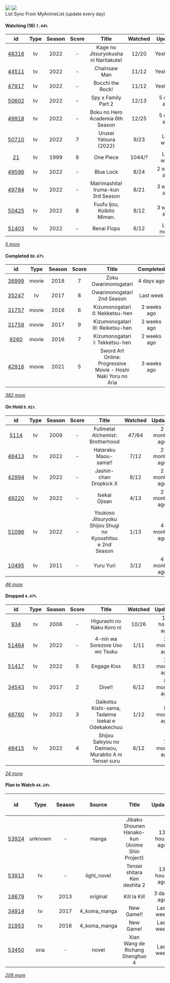 [![](https://img.shields.io/badge/MyAnimeList-2E51A2?logo=MyAnimeList&logoColor=FFFFFF&style=flat)](https://myanimelist.net/profile/Faelayis)
[![](https://img.shields.io/badge/Anilist-02A9FF?logo=AniList&logoColor=FFFFFF&style=flat)](https://anilist.co/user/Faelayis/)<br>
List Sync From MyAnimeList (update every day)

#### Watching (16) ``7.44%``

|                      id                      | Type | Season | Score |                                       Title                                       | Watched |    Updated   | Start Date |
| :------------------------------------------: | :--: | :----: | :---: | :-------------------------------------------------------------------------------: | :-----: | :----------: | :--------: |
| [48316](https://myanimelist.net/anime/48316) |  tv  |  2022  |   -   |                        Kage no Jitsuryokusha ni Naritakute!                       |  12/20  |   Yesterday  | 10/06/2022 |
| [44511](https://myanimelist.net/anime/44511) |  tv  |  2022  |   -   |                                    Chainsaw Man                                   |  11/12  |   Yesterday  | 10/13/2022 |
| [47917](https://myanimelist.net/anime/47917) |  tv  |  2022  |   -   |                                  Bocchi the Rock!                                 |  11/12  |   Yesterday  | 12/20/2022 |
| [50602](https://myanimelist.net/anime/50602) |  tv  |  2022  |   -   |                                Spy x Family Part 2                                |  12/13  |  5 days ago  | 10/02/2022 |
| [49918](https://myanimelist.net/anime/49918) |  tv  |  2022  |   -   |                          Boku no Hero Academia 6th Season                         |  12/25  |  5 days ago  | 10/02/2022 |
| [50710](https://myanimelist.net/anime/50710) |  tv  |  2022  |   7   |                               Urusei Yatsura (2022)                               |   9/23  |   Last week  | 10/14/2022 |
|    [21](https://myanimelist.net/anime/21)    |  tv  |  1999  |   8   |                                     One Piece                                     |  1044/? |   Last week  | 01/01/2013 |
| [49596](https://myanimelist.net/anime/49596) |  tv  |  2022  |   -   |                                     Blue Lock                                     |   8/24  |  2 weeks ago | 10/16/2022 |
| [49784](https://myanimelist.net/anime/49784) |  tv  |  2022  |   -   |                         Mairimashita! Iruma-kun 3rd Season                        |   8/21  |  3 weeks ago | 10/09/2022 |
| [50425](https://myanimelist.net/anime/50425) |  tv  |  2022  |   8   |                             Fuufu Ijou, Koibito Miman.                            |   8/12  |  3 weeks ago | 10/24/2022 |
| [51403](https://myanimelist.net/anime/51403) |  tv  |  2022  |   -   |                                    Renai Flops                                    |   6/12  |  Last month  | 10/27/2022 |


*[5 more](https://github.com/Faelayis/MyAnimeList-History/blob/master/List/Anime/watching.md)*

#### Completed ``80.67%``

|                      id                      |   Type  | Season | Score |                                                   Title                                                   |   Completed   | Start Date | Finish Date |
| :------------------------------------------: | :-----: | :----: | :---: | :-------------------------------------------------------------------------------------------------------: | :-----------: | :--------: | :---------: |
| [36999](https://myanimelist.net/anime/36999) |  movie  |  2018  |   7   |                                            Zoku Owarimonogatari                                           |   4 days ago  | 12/14/2022 |  12/19/2022 |
| [35247](https://myanimelist.net/anime/35247) |    tv   |  2017  |   8   |                                         Owarimonogatari 2nd Season                                        |   Last week   | 12/09/2022 |  12/11/2022 |
| [31757](https://myanimelist.net/anime/31757) |  movie  |  2016  |   6   |                                      Kizumonogatari II: Nekketsu-hen                                      |  2 weeks ago  | 12/09/2022 |  12/09/2022 |
| [31758](https://myanimelist.net/anime/31758) |  movie  |  2017  |   9   |                                      Kizumonogatari III: Reiketsu-hen                                     |  2 weeks ago  | 12/09/2022 |  12/09/2022 |
|  [9260](https://myanimelist.net/anime/9260)  |  movie  |  2016  |   7   |                                       Kizumonogatari I: Tekketsu-hen                                      |  2 weeks ago  | 11/26/2022 |  12/09/2022 |
| [42916](https://myanimelist.net/anime/42916) |  movie  |  2021  |   5   |                       Sword Art Online: Progressive Movie - Hoshi Naki Yoru no Aria                       |  3 weeks ago  | 11/28/2022 |  11/28/2022 |


*[382 more](https://github.com/Faelayis/MyAnimeList-History/blob/master/List/Anime/completed.md)*

#### On Hold ``8.01%``

|                      id                      |   Type  | Season | Score |                            Title                           | Watched |    Updated    | Start Date |
| :------------------------------------------: | :-----: | :----: | :---: | :--------------------------------------------------------: | :-----: | :-----------: | :--------: |
|  [5114](https://myanimelist.net/anime/5114)  |    tv   |  2009  |   -   |              Fullmetal Alchemist: Brotherhood              |  47/64  |  2 months ago | 10/07/2022 |
| [48413](https://myanimelist.net/anime/48413) |    tv   |  2022  |   -   |                    Hataraku Maou-sama!!                    |   7/12  |  2 months ago | 07/15/2022 |
| [42994](https://myanimelist.net/anime/42994) |    tv   |  2022  |   -   |                   Jashin-chan Dropkick X                   |   8/12  |  2 months ago | 07/15/2022 |
| [49220](https://myanimelist.net/anime/49220) |    tv   |  2022  |   -   |                        Isekai Ojisan                       |   4/13  |  2 months ago | 07/08/2022 |
| [51096](https://myanimelist.net/anime/51096) |    tv   |  2022  |   -   | Youkoso Jitsuryoku Shijou Shugi no Kyoushitsu e 2nd Season |   1/13  |  4 months ago | 07/05/2022 |
| [10495](https://myanimelist.net/anime/10495) |    tv   |  2011  |   -   |                          Yuru Yuri                         |   3/12  |  4 months ago | 06/30/2022 |


*[46 more](https://github.com/Faelayis/MyAnimeList-History/blob/master/List/Anime/on_hold.md)*

#### Dropped ``4.47%``

|                      id                      | Type | Season | Score |                                     Title                                    | Watched |    Updated   | Start Date |
| :------------------------------------------: | :--: | :----: | :---: | :--------------------------------------------------------------------------: | :-----: | :----------: | :--------: |
|   [934](https://myanimelist.net/anime/934)   |  tv  |  2006  |   -   |                           Higurashi no Naku Koro ni                          |  10/26  | 12 hours ago | 12/23/2022 |
| [51464](https://myanimelist.net/anime/51464) |  tv  |  2022  |   -   |                        4-nin wa Sorezore Uso wo Tsuku                        |   1/11  | 2 months ago | 10/16/2022 |
| [51417](https://myanimelist.net/anime/51417) |  tv  |  2022  |   5   |                                  Engage Kiss                                 |   8/13  | 2 months ago | 07/03/2022 |
| [34543](https://myanimelist.net/anime/34543) |  tv  |  2017  |   2   |                                    Dive!!                                    |   6/12  | 8 months ago | 05/03/2022 |
| [48760](https://myanimelist.net/anime/48760) |  tv  |  2022  |   3   |               Gaikotsu Kishi-sama, Tadaima Isekai e Odekakechuu              |   1/12  | 8 months ago | 04/12/2022 |
| [48415](https://myanimelist.net/anime/48415) |  tv  |  2022  |   4   |             Shijou Saikyou no Daimaou, Murabito A ni Tensei suru             |   6/12  | 7 months ago | 04/08/2022 |


*[24 more](https://github.com/Faelayis/MyAnimeList-History/blob/master/List/Anime/dropped.md)*

#### Plan to Watch ``44.24%``

|                      id                      |   Type  | Season |    Source    |                                                     Title                                                    |    Updated    | Plan Start Date |
| :------------------------------------------: | :-----: | :----: | :----------: | :----------------------------------------------------------------------------------------------------------: | :-----------: | :-------------: |
| [53924](https://myanimelist.net/anime/53924) | unknown |    -   |     manga    |                                Jibaku Shounen Hanako-kun (Anime Shin Project)                                |  13 hours ago |        -        |
| [53913](https://myanimelist.net/anime/53913) |    tv   |    -   |  light_novel |                                         Tensei shitara Ken deshita 2                                         |  13 hours ago |        -        |
| [18679](https://myanimelist.net/anime/18679) |    tv   |  2013  |   original   |                                                 Kill la Kill                                                 |   3 days ago  |        -        |
| [34914](https://myanimelist.net/anime/34914) |    tv   |  2017  | 4_koma_manga |                                                  New Game!!                                                  |   Last week   |        -        |
| [31953](https://myanimelist.net/anime/31953) |    tv   |  2016  | 4_koma_manga |                                                   New Game!                                                  |   Last week   |        -        |
| [53450](https://myanimelist.net/anime/53450) |   ona   |    -   |     novel    |                                        Xian Wang de Richang Shenghuo 4                                       |   Last week   |        -        |


*[208 more](https://github.com/Faelayis/MyAnimeList-History/blob/master/List/Anime/plan_to_watch.md)*
